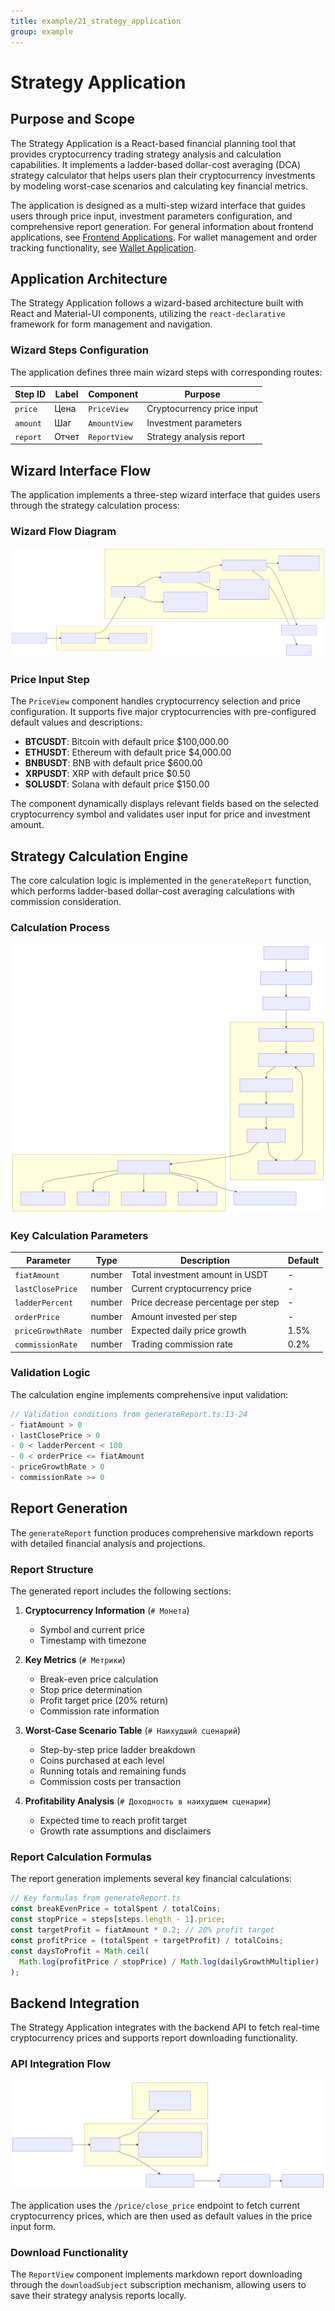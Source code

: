 ```yaml
---
title: example/21_strategy_application
group: example
---
```


# Strategy Application

## Purpose and Scope

The Strategy Application is a React-based financial planning tool that provides cryptocurrency trading strategy analysis and calculation capabilities. It implements a ladder-based dollar-cost averaging (DCA) strategy calculator that helps users plan their cryptocurrency investments by modeling worst-case scenarios and calculating key financial metrics.

The application is designed as a multi-step wizard interface that guides users through price input, investment parameters configuration, and comprehensive report generation. For general information about frontend applications, see [Frontend Applications](./18_Frontend_Applications.md). For wallet management and order tracking functionality, see [Wallet Application](./19_Wallet_Application.md).

## Application Architecture

The Strategy Application follows a wizard-based architecture built with React and Material-UI components, utilizing the `react-declarative` framework for form management and navigation.

### Wizard Steps Configuration

The application defines three main wizard steps with corresponding routes:

| Step ID | Label | Component | Purpose |
|---------|-------|-----------|---------|
| `price` | Цена | `PriceView` | Cryptocurrency price input |
| `amount` | Шаг | `AmountView` | Investment parameters |
| `report` | Отчет | `ReportView` | Strategy analysis report |

## Wizard Interface Flow

The application implements a three-step wizard interface that guides users through the strategy calculation process:

### Wizard Flow Diagram

![Mermaid Diagram](./diagrams\21_Strategy_Application_1.svg)

### Price Input Step

The `PriceView` component handles cryptocurrency selection and price configuration. It supports five major cryptocurrencies with pre-configured default values and descriptions:

- **BTCUSDT**: Bitcoin with default price $100,000.00
- **ETHUSDT**: Ethereum with default price $4,000.00  
- **BNBUSDT**: BNB with default price $600.00
- **XRPUSDT**: XRP with default price $0.50
- **SOLUSDT**: Solana with default price $150.00

The component dynamically displays relevant fields based on the selected cryptocurrency symbol and validates user input for price and investment amount.

## Strategy Calculation Engine

The core calculation logic is implemented in the `generateReport` function, which performs ladder-based dollar-cost averaging calculations with commission consideration.

### Calculation Process

![Mermaid Diagram](./diagrams\21_Strategy_Application_2.svg)

### Key Calculation Parameters

| Parameter | Type | Description | Default |
|-----------|------|-------------|---------|
| `fiatAmount` | number | Total investment amount in USDT | - |
| `lastClosePrice` | number | Current cryptocurrency price | - |
| `ladderPercent` | number | Price decrease percentage per step | - |
| `orderPrice` | number | Amount invested per step | - |
| `priceGrowthRate` | number | Expected daily price growth | 1.5% |
| `commissionRate` | number | Trading commission rate | 0.2% |

### Validation Logic

The calculation engine implements comprehensive input validation:

```typescript
// Validation conditions from generateReport.ts:13-24
- fiatAmount > 0
- lastClosePrice > 0  
- 0 < ladderPercent < 100
- 0 < orderPrice <= fiatAmount
- priceGrowthRate > 0
- commissionRate >= 0
```

## Report Generation

The `generateReport` function produces comprehensive markdown reports with detailed financial analysis and projections.

### Report Structure

The generated report includes the following sections:

1. **Cryptocurrency Information** (`# Монета`)
   - Symbol and current price
   - Timestamp with timezone

2. **Key Metrics** (`# Метрики`)
   - Break-even price calculation
   - Stop price determination
   - Profit target price (20% return)
   - Commission rate information

3. **Worst-Case Scenario Table** (`# Наихудший сценарий`)
   - Step-by-step price ladder breakdown
   - Coins purchased at each level
   - Running totals and remaining funds
   - Commission costs per transaction

4. **Profitability Analysis** (`# Доходность в наихудшем сценарии`)
   - Expected time to reach profit target
   - Growth rate assumptions and disclaimers

### Report Calculation Formulas

The report generation implements several key financial calculations:

```typescript
// Key formulas from generateReport.ts
const breakEvenPrice = totalSpent / totalCoins;
const stopPrice = steps[steps.length - 1].price;
const targetProfit = fiatAmount * 0.2; // 20% profit target
const profitPrice = (totalSpent + targetProfit) / totalCoins;
const daysToProfit = Math.ceil(
  Math.log(profitPrice / stopPrice) / Math.log(dailyGrowthMultiplier)
);
```

## Backend Integration

The Strategy Application integrates with the backend API to fetch real-time cryptocurrency prices and supports report downloading functionality.

### API Integration Flow

![Mermaid Diagram](./diagrams\21_Strategy_Application_3.svg)

The application uses the `/price/close_price` endpoint to fetch current cryptocurrency prices, which are then used as default values in the price input form.

### Download Functionality

The `ReportView` component implements markdown report downloading through the `downloadSubject` subscription mechanism, allowing users to save their strategy analysis reports locally.
